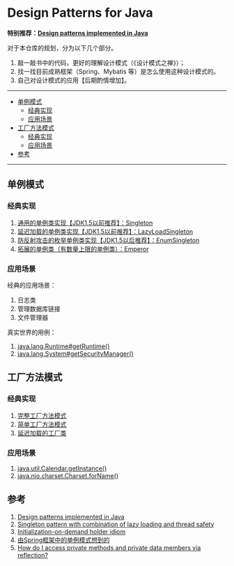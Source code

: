 # Design Patterns for Java

**特别推荐：[Design patterns implemented in Java](http://java-design-patterns.com/)**

对于本仓库的规划，分为以下几个部分。

1. 敲一敲书中的代码，更好的理解设计模式（《设计模式之禅》）；
2. 找一找目前成熟框架（Spring、Mybatis 等）是怎么使用这种设计模式的。
3. 自己对设计模式的应用【后期酌情增加】。

---

<!-- TOC -->

- [单例模式](#单例模式)
    - [经典实现](#经典实现)
    - [应用场景](#应用场景)
- [工厂方法模式](#工厂方法模式)
    - [经典实现](#经典实现-1)
    - [应用场景](#应用场景-1)
- [参考](#参考)

<!-- /TOC -->

---

## 单例模式

### 经典实现

1. [通用的单例类实现【JDK1.5以前推荐】：Singleton](./src/main/java/me/rainstorm/patterns/singleton/Singleton.java)
1. [延迟加载的单例类实现【JDK1.5以前推荐】：LazyLoadSingleton](./src/main/java/me/rainstorm/patterns/singleton/LazyLoadSingleton.java)
1. [防反射攻击的枚举单例类实现【JDK1.5以后推荐】：EnumSingleton](./src/main/java/me/rainstorm/patterns/singleton/EnumSingleton.java)
1. [拓展的单例类（有数量上限的单例类）：Emperor](./src/main/java/me/rainstorm/patterns/singleton/Emperor.java)

### 应用场景

经典的应用场景：

1. 日志类
1. 管理数据库链接
1. 文件管理器

真实世界的用例：

1. [java.lang.Runtime#getRuntime()](https://docs.oracle.com/javase/8/docs/api/java/lang/Runtime.html#getRuntime%28%29)
1. [java.lang.System#getSecurityManager()](https://docs.oracle.com/javase/8/docs/api/java/lang/System.html#getSecurityManager--)

## 工厂方法模式

### 经典实现

1. [完整工厂方法模式](./src/main/java/me/rainstorm/patterns/factory/ConcreteFactory.java)
1. [简单工厂方法模式](./src/main/java/me/rainstorm/patterns/factory/SimpleFactory.java)
1. [延迟加载的工厂类](./src/main/java/me/rainstorm/patterns/factory/LazyLoadFactory.java)

### 应用场景

1. [java.util.Calendar.getInstance()](http://docs.oracle.com/javase/8/docs/api/java/util/Calendar.html#getInstance--)
1. [java.nio.charset.Charset.forName()](https://docs.oracle.com/javase/8/docs/api/java/nio/charset/Charset.html#forName-java.lang.String-)

## 参考

1. [Design patterns implemented in Java](http://java-design-patterns.com/)
1. [Singleton pattern with combination of lazy loading and thread safety](https://stackoverflow.com/questions/15792186/singleton-pattern-with-combination-of-lazy-loading-and-thread-safety)
1. [Initialization-on-demand holder idiom](https://en.wikipedia.org/wiki/Initialization-on-demand_holder_idiom)
1. [由Spring框架中的单例模式想到的](http://www.cnblogs.com/chengxuyuanzhilu/p/6404991.html)
1. [How do I access private methods and private data members via reflection?](https://stackoverflow.com/questions/11483647/how-do-i-access-private-methods-and-private-data-members-via-reflection/11484158#11484158)
